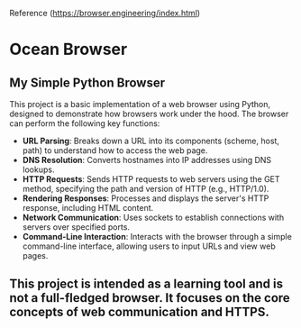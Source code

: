 Reference (https://browser.engineering/index.html)

# Ocean Browser
## My Simple Python Browser

This project is a basic implementation of a web browser using Python, designed to demonstrate how browsers work under the hood. The browser can perform the following key functions:

- **URL Parsing**: Breaks down a URL into its components (scheme, host, path) to understand how to access the web page.
- **DNS Resolution**: Converts hostnames into IP addresses using DNS lookups.
- **HTTP Requests**: Sends HTTP requests to web servers using the GET method, specifying the path and version of HTTP (e.g., HTTP/1.0).
- **Rendering Responses**: Processes and displays the server's HTTP response, including HTML content.
- **Network Communication**: Uses sockets to establish connections with servers over specified ports.
- **Command-Line Interaction**: Interacts with the browser through a simple command-line interface, allowing users to input URLs and view web pages.

This project is intended as a learning tool and is not a full-fledged browser. It focuses on the core concepts of web communication and HTTPS.
---
